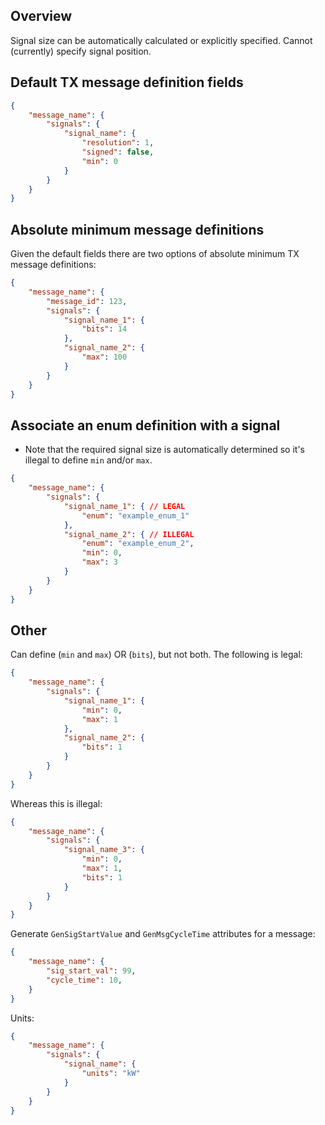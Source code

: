 ## Overview

Signal size can be automatically calculated or explicitly specified. Cannot (currently) specify signal position.

## Default TX message definition fields
```json
{
    "message_name": {
        "signals": {
            "signal_name": {
                "resolution": 1,
                "signed": false,
                "min": 0
            }
        }
    }
}
```

## Absolute minimum message definitions
Given the default fields there are two options of absolute minimum TX message definitions:
```json
{
    "message_name": {
        "message_id": 123,
        "signals": {
            "signal_name_1": {
                "bits": 14
            },
            "signal_name_2": {
                "max": 100
            }
        }
    }
}
```

## Associate an enum definition with a signal
- Note that the required signal size is automatically determined so it's illegal to define `min` and/or `max`.
```json
{
    "message_name": {
        "signals": {
            "signal_name_1": { // LEGAL
                "enum": "example_enum_1"
            },
            "signal_name_2": { // ILLEGAL
                "enum": "example_enum_2",
                "min": 0,
                "max": 3
            }
        }
    }
}
```

## Other

Can define (`min` and `max`) OR (`bits`), but not both. The following is legal:
```json
{
    "message_name": {
        "signals": {
            "signal_name_1": {
                "min": 0,
                "max": 1
            },
            "signal_name_2": {
                "bits": 1
            }
        }
    }
}
```

Whereas this is illegal:
```json
{
    "message_name": {
        "signals": {
            "signal_name_3": {
                "min": 0,
                "max": 1,
                "bits": 1
            }
        }
    }
}
```

Generate `GenSigStartValue` and `GenMsgCycleTime` attributes for a message:
```json
{
    "message_name": {
        "sig_start_val": 99,
        "cycle_time": 10,
    }
}
```

Units:
```json
{
    "message_name": {
        "signals": {
            "signal_name": {
                "units": "kW"
            }
        }
    }
}
```
